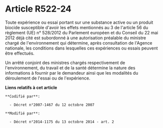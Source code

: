 # Article R522-24

Toute expérience ou essai portant sur une substance active ou un produit biocide susceptible d'avoir les effets mentionnés au
3 de l'article 56 du règlement (UE) n° 528/2012 du Parlement européen et du Conseil du 22 mai 2012 déjà cité est subordonné à
une autorisation préalable du ministre chargé de l'environnement qui détermine, après consultation de l'Agence nationale, les
conditions dans lesquelles ces expériences ou essais peuvent être effectués. 

Un arrêté conjoint des ministres chargés respectivement de l'environnement, du travail et de la santé détermine la nature des
informations à fournir par le demandeur ainsi que les modalités du déroulement de l'essai ou de l'expérience.

**Liens relatifs à cet article**

	**Codifié par**:

	  - Décret n°2007-1467 du 12 octobre 2007

	**Modifié par**:

	  - Décret n°2014-1175 du 13 octobre 2014 - art. 2
